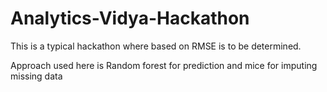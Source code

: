 # Analytics-Vidya-Hackathon

This is a typical hackathon where based on RMSE is to be determined. 

Approach used here is Random forest for prediction and mice for imputing missing data
